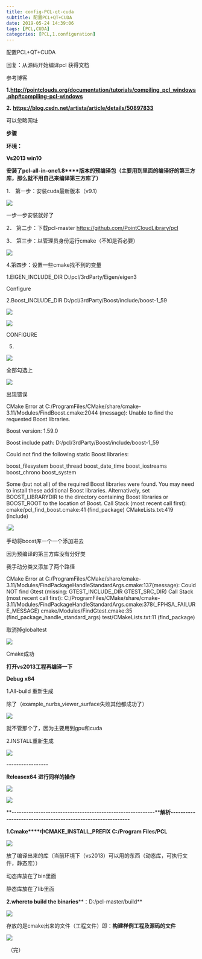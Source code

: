 ```yaml
---
title: config-PCL-qt-cuda
subtitle: 配置PCL+QT+CUDA
date: 2019-05-24 14:39:06
tags: [PCL,CUDA]
categories: [PCL,1.configuration]
---
```


配置PCL+QT+CUDA

<!--more-->

回复：从源码开始编译pcl 获得文档

参考博客

**1.http://pointclouds.org/documentation/tutorials/compiling_pcl_windows.php#compiling-pcl-windows**

**2.** **https://blog.csdn.net/artista/article/details/50897833**

可以忽略网址

**步骤**

**环境：**

**Vs2013 win10**

**安装了pcl-all-in-one1.8****版本的预编译包（主要用到里面的编译好的第三方库，那么就不用自己来编译第三方库了）**

 

 

1．  第一步：安装cuda最新版本（v9.1）

![](config-PCL-qt-cuda/1.png)



一步一步安装就好了

2．  第二步：下载pcl-master   https://github.com/PointCloudLibrary/pcl

3．  第三步：以管理员身份运行cmake（不知是否必要）

![](config-PCL-qt-cuda/2.png)

4.第四步：设置一些cmake找不到的变量

1.EIGEN_INCLUDE_DIR D:/pcl/3rdParty/Eigen/eigen3

Configure

2.Boost_INCLUDE_DIR D:/pcl/3rdParty/Boost/include/boost-1_59

![](config-PCL-qt-cuda/3.png)

![](config-PCL-qt-cuda/4.png)

CONFIGURE 

5.

![](config-PCL-qt-cuda/5.png)

全部勾选上

![](config-PCL-qt-cuda/6.png)

出现错误

CMake Error at C:/ProgramFiles/CMake/share/cmake-3.11/Modules/FindBoost.cmake:2044 (message):
Unable to find the requested Boost libraries.

Boost version: 1.59.0

Boost include path: D:/pcl/3rdParty/Boost/include/boost-1_59

Could not find the following static Boost libraries:

boost_filesystem
boost_thread
boost_date_time
boost_iostreams
boost_chrono
boost_system

Some (but not all) of the required Boost libraries were found. You may
need to install these additional Boost libraries. Alternatively, set
BOOST_LIBRARYDIR to the directory containing Boost libraries or BOOST_ROOT
to the location of Boost.
Call Stack (most recent call first):
cmake/pcl_find_boost.cmake:41 (find_package)
CMakeLists.txt:419 (include)

!![](config-PCL-qt-cuda/7.png)



手动将boost库一个一个添加进去



因为预编译的第三方库没有分好类

我手动分类又添加了两个路径

 

CMake Error at C:/ProgramFiles/CMake/share/cmake-3.11/Modules/FindPackageHandleStandardArgs.cmake:137(message):
Could NOT find Gtest (missing: GTEST_INCLUDE_DIR GTEST_SRC_DIR)
Call Stack (most recent call first):
C:/ProgramFiles/CMake/share/cmake-3.11/Modules/FindPackageHandleStandardArgs.cmake:378(_FPHSA_FAILURE_MESSAGE)
cmake/Modules/FindGtest.cmake:35 (find_package_handle_standard_args)
test/CMakeLists.txt:11 (find_package)

取消掉globaltest

![](config-PCL-qt-cuda/8.png)

Cmake成功 



**打开vs2013工程再编译一下**

 

**Debug x64**

1.All-build 重新生成

除了（example_nurbs_viewer_surface失败其他都成功了）

![](config-PCL-qt-cuda/9.png)

就不管那个了，因为主要用到gpu和cuda

2.INSTALL重新生成

![](config-PCL-qt-cuda/10.png)

**-----------------**

**Releasex64** **进行同样的操作**

![](config-PCL-qt-cuda/11.png)

![](config-PCL-qt-cuda/13.png)

**-----------------------------------------------------------****解析------------------------------------------------------------**

**1.Cmake****中CMAKE_INSTALL_PREFIX   C:/Program Files/PCL**

![](config-PCL-qt-cuda/14.png)

放了编译出来的库（当前环境下（vs2013）可以用的东西（动态库，可执行文件，静态库））

动态库放在了bin里面

静态库放在了lib里面

**2.whereto build the binaries****：D:/pcl-master/build**

![](config-PCL-qt-cuda/15.png)

存放的是cmake出来的文件（工程文件）即：**构建样例工程及源码的文件**

![](config-PCL-qt-cuda/jiayou.gif)

​																					（完）